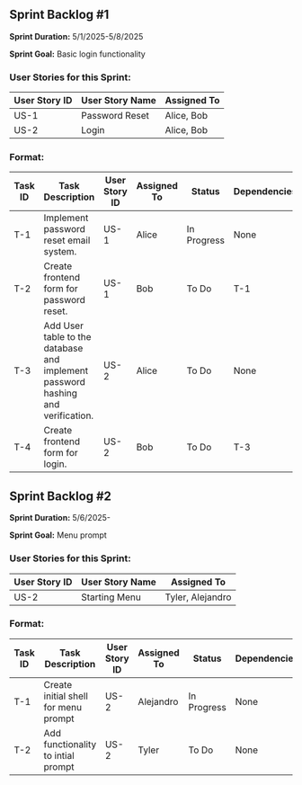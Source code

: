 ## Sprint Backlog #1 

**Sprint Duration:** 5/1/2025-5/8/2025

**Sprint Goal:** Basic login functionality

### User Stories for this Sprint:
| User Story ID  | User Story Name | Assigned To |
|----------------|-----------------|-------------|
| US-1           | Password Reset  |  Alice, Bob |
| US-2           | Login           |  Alice, Bob |

### Format:
| Task ID | Task Description | User Story ID | Assigned To | Status | Dependencies |
|---------|------------------|---------------|-------------|--------|--------------|
| T-1 | Implement password reset email system. | US-1 | Alice | In Progress | None |
| T-2 | Create frontend form for password reset. | US-1 | Bob | To Do | T-1 |
| T-3 | Add User table to the database and implement password hashing and verification. | US-2 | Alice | To Do | None |
| T-4 | Create frontend form for login. | US-2 | Bob | To Do | T-3 |

## Sprint Backlog #2

**Sprint Duration:** 5/6/2025-

**Sprint Goal:** Menu prompt

### User Stories for this Sprint:
| User Story ID | User Story Name | Assigned To |
|---------------|-----------------|-------------|
| US-2          | Starting Menu   | Tyler, Alejandro |

### Format: 
| Task ID | Task Description | User Story ID | Assigned To | Status | Dependencies |
|---------|------------------|---------------|-------------|--------|--------------|
| T-1 | Create initial shell for menu prompt | US-2 | Alejandro | In Progress | None |
| T-2 | Add functionality to intial prompt | US-2 | Tyler | To Do | None |


